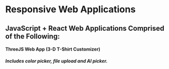# Responsive Web Applications

## JavaScript + React Web Applications Comprised of the Following:

#### ThreeJS Web App (3-D T-Shirt Customizer)
##### Includes color picker, file upload and AI picker.